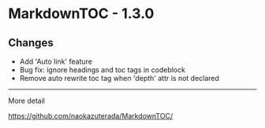 # MarkdownTOC - 1.3.0

## Changes

- Add 'Auto link' feature
- Bug fix: ignore headings and toc tags in codeblock
- Remove auto rewrite toc tag when 'depth' attr is not declared

---

More detail

https://github.com/naokazuterada/MarkdownTOC/
